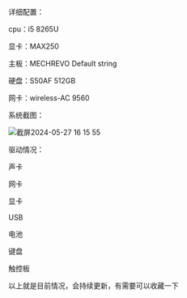 详细配置：

cpu：i5 8265U

显卡：MAX250

主板：MECHREVO Default string

硬盘：S50AF 512GB

网卡：wireless-AC 9560


系统截图：

![截屏2024-05-27 16 15 55](https://github.com/WT2072861996/MMECHREVO-S1-Pro-OpenCore1.0/assets/113539098/a1af1681-bfe1-45e9-ac48-ec1af6d28af2)

驱动情况：

声卡

网卡

显卡

USB

电池

键盘

触控板

以上就是目前情况，会持续更新，有需要可以收藏一下
